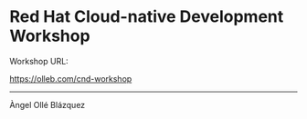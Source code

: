 # Red Hat Cloud-native Development Workshop

Workshop URL:

https://olleb.com/cnd-workshop

---
Àngel Ollé Blázquez
